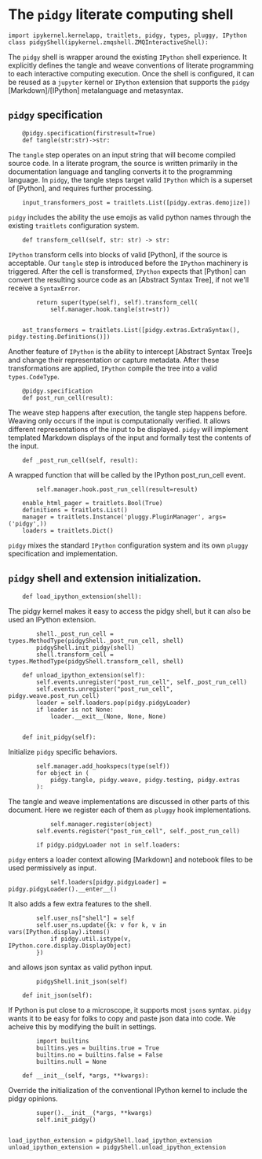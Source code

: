 # The `pidgy` literate computing shell

    import ipykernel.kernelapp, traitlets, pidgy, types, pluggy, IPython
    class pidgyShell(ipykernel.zmqshell.ZMQInteractiveShell):

The `pidgy` shell is wrapper around the existing `IPython` shell experience. It explicitly defines the tangle and weave conventions of literate programming to each interactive computing execution. Once the shell is configured, it can be reused as a `jupyter` kernel or `IPython` extension that supports the `pidgy` [Markdown]/[IPython] metalanguage and metasyntax.

## `pidgy` specification

        @pidgy.specification(firstresult=True)
        def tangle(str:str)->str:

The `tangle` step operates on an input string that will become compiled source code. In a literate program, the source is written primarily in the documentation language and tangling converts it to the programming language. In `pidgy`, the tangle steps target valid `IPython` which is a superset of [Python], and requires further processing.

        input_transformers_post = traitlets.List([pidgy.extras.demojize])

`pidgy` includes the ability the use emojis as valid python names through the existing `traitlets` configuration system.

        def transform_cell(self, str: str) -> str:

`IPython` transform cells into blocks of valid [Python], if the source is acceptable. Our `tangle` step is introduced before the `IPython` machinery is triggered. After the cell is transformed, `IPython` expects that [Python] can convert the resulting source code as an [Abstract Syntax Tree], if not we'll receive a `SyntaxError`.

            return super(type(self), self).transform_cell(
                self.manager.hook.tangle(str=str))


        ast_transformers = traitlets.List([pidgy.extras.ExtraSyntax(), pidgy.testing.Definitions()])

Another feature of `IPython` is the ability to intercept [Abstract Syntax Tree]s and change their representation or capture metadata. After these transformations are applied, `IPython` compile the tree into a valid `types.CodeType`.

        @pidgy.specification
        def post_run_cell(result):

The weave step happens after execution, the tangle step happens before. Weaving only occurs if the input is computationally verified. It allows different representations of the input to be displayed. `pidgy` will implement templated Markdown displays of the input and formally test the contents of the input.

        def _post_run_cell(self, result):

A wrapped function that will be called by the IPython post_run_cell event.

            self.manager.hook.post_run_cell(result=result)

        enable_html_pager = traitlets.Bool(True)
        definitions = traitlets.List()
        manager = traitlets.Instance('pluggy.PluginManager', args=('pidgy',))
        loaders = traitlets.Dict()

`pidgy` mixes the standard `IPython` configuration system and its own `pluggy` specification and implementation.

## `pidgy` shell and extension initialization.

        def load_ipython_extension(shell):

The pidgy kernel makes it easy to access the pidgy shell, but it can also be used an IPython extension.

            shell._post_run_cell = types.MethodType(pidgyShell._post_run_cell, shell)
            pidgyShell.init_pidgy(shell)
            shell.transform_cell = types.MethodType(pidgyShell.transform_cell, shell)

<!--  -->

        def unload_ipython_extension(self):
            self.events.unregister("post_run_cell", self._post_run_cell)
            self.events.unregister("post_run_cell", pidgy.weave.post_run_cell)
            loader = self.loaders.pop(pidgy.pidgyLoader)
            if loader is not None:
                loader.__exit__(None, None, None)


        def init_pidgy(self):

Initialize `pidgy` specific behaviors.

            self.manager.add_hookspecs(type(self))
            for object in (
                pidgy.tangle, pidgy.weave, pidgy.testing, pidgy.extras
            ):

The tangle and weave implementations are discussed in other parts of this document. Here we register each of them as `pluggy` hook implementations.

                self.manager.register(object)
            self.events.register("post_run_cell", self._post_run_cell)

            if pidgy.pidgyLoader not in self.loaders:

`pidgy` enters a loader context allowing [Markdown] and notebook files to be used permissively as input.

                self.loaders[pidgy.pidgyLoader] = pidgy.pidgyLoader().__enter__()

It also adds a few extra features to the shell.

            self.user_ns["shell"] = self
            self.user_ns.update({k: v for k, v in vars(IPython.display).items()
                if pidgy.util.istype(v, IPython.core.display.DisplayObject)
            })

and allows json syntax as valid python input.

            pidgyShell.init_json(self)

        def init_json(self):

If Python is put close to a microscope, it supports most `json`s syntax. `pidgy` wants it to be easy
for folks to copy and paste json data into code. We acheive this by modifying the built in settings.

            import builtins
            builtins.yes = builtins.true = True
            builtins.no = builtins.false = False
            builtins.null = None

        def __init__(self, *args, **kwargs):

Override the initialization of the conventional IPython kernel to include the pidgy opinions.

            super().__init__(*args, **kwargs)
            self.init_pidgy()


    load_ipython_extension = pidgyShell.load_ipython_extension
    unload_ipython_extension = pidgyShell.unload_ipython_extension
